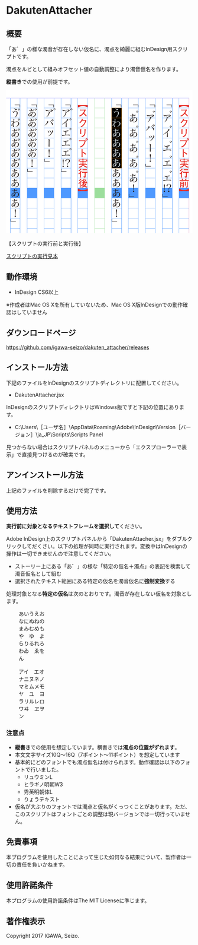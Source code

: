 # DakutenAttacher
## 概要
「あ゛」の様な濁音が存在しない仮名に、濁点を綺麗に組むInDesign用スクリプトです。

濁点をルビとして組みオフセット値の自動調整により濁音仮名を作ります。

**縦書き**での使用が前提です。

![濁点仮名](https://raw.githubusercontent.com/igawa-seizo/dakuten_attacher/master/static/before_after.PNG "実行前と実行後")

【スクリプトの実行前と実行後】

[スクリプトの実行見本](https://raw.githubusercontent.com/igawa-seizo/dakuten_attacher/master/static/mihon.pdf)

## 動作環境
- InDesign CS6以上

※作成者はMac OS Xを所有していないため、Mac OS X版InDesignでの動作確認はしていません

## ダウンロードページ
https://github.com/igawa-seizo/dakuten_attacher/releases

## インストール方法
下記のファイルをInDesignのスクリプトディレクトリに配置してください。

- DakutenAttacher.jsx

InDesignのスクリプトディレクトリはWindows版ですと下記の位置にあります。

- C:\Users\［ユーザ名］\AppData\Roaming\Adobe\InDesign\Version［バージョン］\ja_JP\Scripts\Scripts Panel

見つからない場合はスクリプトパネルのメニューから「エクスプローラーで表示」で直接見つけるのが確実です。

## アンインストール方法
上記のファイルを削除するだけで完了です。

## 使用方法
**実行前に対象となるテキストフレームを選択して**ください。

Adobe InDesign上のスクリプトパネルから「DakutenAttacher.jsx」をダブルクリックしてだくさい。以下の処理が同時に実行されます。変換中はInDesignの操作は一切できませんので注意してください。

- ストーリー上にある「あ゛」の様な「特定の仮名＋濁点」の表記を検索して濁音仮名として組む
- 選択されたテキスト範囲にある特定の仮名を濁音仮名に**強制変換**する

処理対象となる**特定の仮名**は次のとおりです。濁音が存在しない仮名を対象とします。

<pre>
    あいうえお
    なにぬねの
    まみむめも
    や　ゆ　よ
    らりるれろ
    わゐ　ゑを
    ん
    
    アイ　エオ
    ナニヌネノ
    マミムメモ
    ヤ　ユ　ヨ
    ラリルレロ
    ワヰ　ヱヲ
    ン
</pre>

### 注意点
- **縦書き**での使用を想定しています。横書きでは**濁点の位置がずれます**。
- 本文文字サイズ10Q～16Q（7ポイント～11ポイント）を想定しています
- 基本的にどのフォントでも濁点仮名は付けられます。動作確認は以下のフォントで行いました。
  - リュウミンL
  - ヒラギノ明朝W3
  - 秀英明朝体L
  - りょうテキスト
- 仮名が大ぶりのフォントでは濁点と仮名がくっつくことがあります。ただ、このスクリプトはフォントごとの調整は現バージョンでは一切行っていません。

## 免責事項
本プログラムを使用したことによって生じた如何なる結果について、製作者は一切の責任を負いかねます。

## 使用許諾条件
本プログラムの使用許諾条件はThe MIT Licenseに準じます。

## 著作権表示
Copyright 2017 IGAWA, Seizo.
